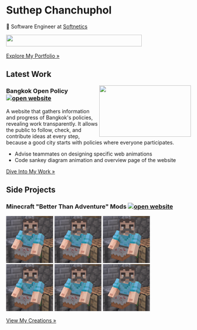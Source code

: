 # Suthep Chanchuphol

🦄&#xFE0F; Software Engineer at [Softnetics](https://www.softnetics.tech/)

<img height="32" width="369.5" alt="" loading="lazy" decoding="async" src="https://skillicons.dev/icons?i=html,css,js,ts,svelte,react,nextjs,tailwind,git,nodejs" />

[Explore My Portfolio »](https://rootenginear.github.io/)

## Latest Work

[<img align="right" height="140" width="250" alt="" loading="lazy" decoding="async" src="https://openpolicy.bangkok.go.th/og-image.png" />](https://openpolicy.bangkok.go.th/)

### Bangkok Open Policy [![open website](https://raw.githubusercontent.com/rootEnginear/rootEnginear/master/img/external-link.svg)](https://openpolicy.bangkok.go.th/)

A website that gathers information and progress of Bangkok's policies, revealing work transparently. It allows the public to follow, check, and contribute ideas at every step, because a good city starts with policies where everyone participates.
 
- Advise teammates on designing specific web animations
- Code sankey diagram animation and overview page of the website

[Dive Into My Work »](https://rootenginear.github.io/#work-experiences)

## Side Projects

### Minecraft "Better Than Adventure" Mods [![open website](https://raw.githubusercontent.com/rootEnginear/rootEnginear/master/img/external-link.svg)](https://rootenginear.github.io/bta-mods/)

<a href="https://rootenginear.github.io/bta-mods/"><img title="Carry Cake and Pie" height="128" width="128" alt="Carry Cake and Pie" loading="lazy" decoding="async" src="https://raw.githubusercontent.com/rootEnginear/bta-rootenginear-mods/refs/heads/carry-cake-and-pie/src/main/resources/icon.png"></a>
<a href="https://rootenginear.github.io/bta-mods/"><img title="Sort Chest" height="128" width="128" alt="Sort Chest" loading="lazy" decoding="async" src="https://raw.githubusercontent.com/rootEnginear/bta-rootenginear-mods/refs/heads/sort-chest/src/main/resources/icon.png"></a>
<a href="https://rootenginear.github.io/bta-mods/"><img title="Leaves Always Falling" height="128" width="128" alt="Leaves Always Falling" loading="lazy" decoding="async" src="https://raw.githubusercontent.com/rootEnginear/bta-rootenginear-mods/refs/heads/leaves-always-falling/src/main/resources/icon.png"></a>
<a href="https://rootenginear.github.io/bta-mods/"><img title="Craftable Chainmail Armor" height="128" width="128" alt="Craftable Chainmail Armor" loading="lazy" decoding="async" src="https://raw.githubusercontent.com/rootEnginear/bta-rootenginear-mods/refs/heads/craftable-chainmail-armor/src/main/resources/icon.png"></a>
<a href="https://rootenginear.github.io/bta-mods/"><img title="Proximity Chat" height="128" width="128" alt="Proximity Chat" loading="lazy" decoding="async" src="https://raw.githubusercontent.com/rootEnginear/bta-rootenginear-mods/refs/heads/proximity-chat/src/main/resources/icon.png"></a>
<a href="https://rootenginear.github.io/bta-mods/"><img title="Bit by Bit" height="128" width="128" alt="Bit by Bit" loading="lazy" decoding="async" src="https://raw.githubusercontent.com/rootEnginear/bta-rootenginear-mods/refs/heads/bit-by-bit/src/main/resources/icon.png"></a>

[View My Creations »](https://rootenginear.github.io/#side-projects)
